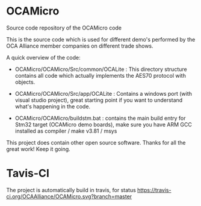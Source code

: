 # OCAMicro
Source code repository of the OCAMicro code

This is the source code which is used for different demo's performed by the OCA Alliance member companies on different trade shows. 

A quick overview of the code:

- OCAMicro/OCAMicro/Src/common/OCALite : This directory structure contains all code which actually implements the AES70 protocol with objects. 
- OCAMicro/OCAMicro/Src/app/OCALite : Contains a windows port (with visual studio project), great starting point if you want to understand what's happening in the code.

- OCAMicro/OCAMicro/buildstm.bat : contains the main build entry for Stm32 target (OCAMicro demo boards), make sure you have ARM GCC installed as compiler / make v3.81 / msys



This project does contain other open source software. Thanks for all the great work! Keep it going.

# Tavis-CI

The project is automatically build in travis, for status https://travis-ci.org/OCAAlliance/OCAMicro.svg?branch=master
